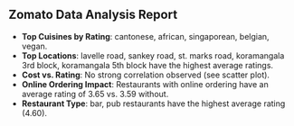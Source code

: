 
## Zomato Data Analysis Report
- **Top Cuisines by Rating**: cantonese, african, singaporean, belgian, vegan.
- **Top Locations**: lavelle road, sankey road, st. marks road, koramangala 3rd block, koramangala 5th block have the highest average ratings.
- **Cost vs. Rating**: No strong correlation observed (see scatter plot).
- **Online Ordering Impact**: Restaurants with online ordering have an average rating of 3.65 vs. 3.59 without.
- **Restaurant Type**: bar, pub restaurants have the highest average rating (4.60).
